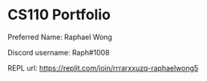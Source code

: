 # CS110 Portfolio

Preferred Name: Raphael Wong

Discord username: Raph#1008

REPL url: https://replit.com/join/rrrarxxuzq-raphaelwong5
